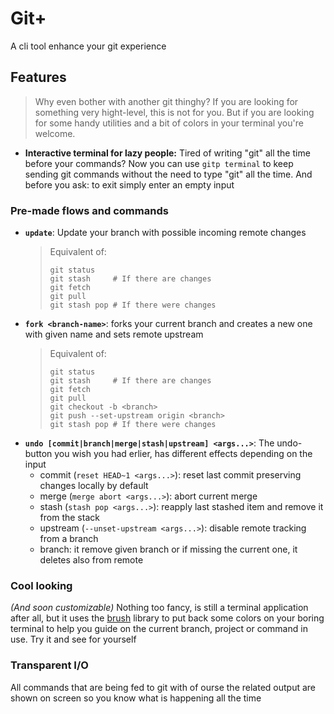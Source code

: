 # Git+
A cli tool enhance your git experience

## Features
> Why even bother with another git thinghy?
If you are looking for something very hight-level, this is not for you. But if you are looking for some handy utilities and a bit of colors in your terminal you're welcome.

- **Interactive terminal for lazy people:**
Tired of writing "git" all the time before your commands? Now you can use `gitp terminal` to keep sending git commands without the need to type "git" all the time.
And before you ask: to exit simply enter an empty input

### Pre-made flows and commands
- **`update`**: Update your branch with possible incoming remote changes
  > Equivalent of:
  > ```shell
  > git status
  > git stash     # If there are changes
  > git fetch
  > git pull
  > git stash pop # If there were changes
  > ```
- **`fork <branch-name>`**: forks your current branch and creates a new one with given name and sets remote upstream
  > Equivalent of:
  > ```shell
  > git status
  > git stash     # If there are changes
  > git fetch
  > git pull
  > git checkout -b <branch>
  > git push --set-upstream origin <branch>
  > git stash pop # If there were changes
  > ```
- **`undo [commit|branch|merge|stash|upstream] <args...>`**: The undo-button you wish you had erlier, has different effects depending on the input
  - commit (`reset HEAD~1 <args...>`): reset last commit preserving changes locally by default
  - merge (`merge abort <args...>`): abort current merge
  - stash (`stash pop <args...>`): reapply last stashed item and remove it from the stack
  - upstream (`--unset-upstream <args...>`): disable remote tracking from a branch
  - branch: it remove given branch or if missing the current one, it deletes also from remote

### Cool looking
_(And soon customizable)_ Nothing too fancy, is still a terminal application after all, but it uses the [brush](https://github.com/DazFather/brush) library to put back some colors on your boring terminal to help you guide on the current branch, project or command in use. Try it and see for yourself

### Transparent I/O
All commands that are being fed to git with of ourse the related output are shown on screen so you know what is happening all the time
